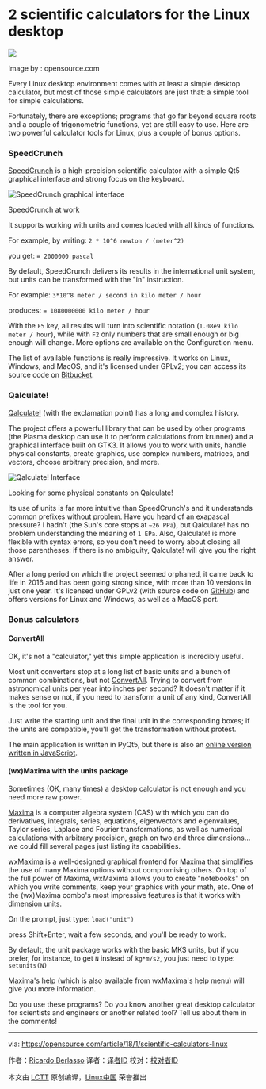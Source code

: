 2 scientific calculators for the Linux desktop
======

![](https://opensource.com/sites/default/files/styles/image-full-size/public/lead-images/osdc_OpenData_CityNumbers.png?itok=lC03ce76)

Image by : opensource.com

Every Linux desktop environment comes with at least a simple desktop calculator, but most of those simple calculators are just that: a simple tool for simple calculations.

Fortunately, there are exceptions; programs that go far beyond square roots and a couple of trigonometric functions, yet are still easy to use. Here are two powerful calculator tools for Linux, plus a couple of bonus options.

### SpeedCrunch

[SpeedCrunch][1] is a high-precision scientific calculator with a simple Qt5 graphical interface and strong focus on the keyboard.

![SpeedCrunch graphical interface][3]


SpeedCrunch at work

It supports working with units and comes loaded with all kinds of functions.

For example, by writing:
`2 * 10^6 newton / (meter^2)`

you get:
`= 2000000 pascal`

By default, SpeedCrunch delivers its results in the international unit system, but units can be transformed with the "in" instruction.

For example:
`3*10^8 meter / second in kilo meter / hour`

produces:
`= 1080000000 kilo meter / hour`

With the `F5` key, all results will turn into scientific notation (`1.08e9 kilo meter / hour`), while with `F2` only numbers that are small enough or big enough will change. More options are available on the Configuration menu.

The list of available functions is really impressive. It works on Linux, Windows, and MacOS, and it's licensed under GPLv2; you can access its source code on [Bitbucket][4].

### Qalculate!

[Qalculate!][5] (with the exclamation point) has a long and complex history.

The project offers a powerful library that can be used by other programs (the Plasma desktop can use it to perform calculations from krunner) and a graphical interface built on GTK3. It allows you to work with units, handle physical constants, create graphics, use complex numbers, matrices, and vectors, choose arbitrary precision, and more.


![Qalculate! Interface][7]


Looking for some physical constants on Qalculate!

Its use of units is far more intuitive than SpeedCrunch's and it understands common prefixes without problem. Have you heard of an exapascal pressure? I hadn't (the Sun's core stops at `~26 PPa`), but Qalculate! has no problem understanding the meaning of `1 EPa`. Also, Qalculate! is more flexible with syntax errors, so you don't need to worry about closing all those parentheses: if there is no ambiguity, Qalculate! will give you the right answer.

After a long period on which the project seemed orphaned, it came back to life in 2016 and has been going strong since, with more than 10 versions in just one year. It's licensed under GPLv2 (with source code on [GitHub][8]) and offers versions for Linux and Windows, as well as a MacOS port.

### Bonus calculators

#### ConvertAll

OK, it's not a "calculator," yet this simple application is incredibly useful.

Most unit converters stop at a long list of basic units and a bunch of common combinations, but not [ConvertAll][9]. Trying to convert from astronomical units per year into inches per second? It doesn't matter if it makes sense or not, if you need to transform a unit of any kind, ConvertAll is the tool for you.

Just write the starting unit and the final unit in the corresponding boxes; if the units are compatible, you'll get the transformation without protest.

The main application is written in PyQt5, but there is also an [online version written in JavaScript][10].

#### (wx)Maxima with the units package

Sometimes (OK, many times) a desktop calculator is not enough and you need more raw power.

[Maxima][11] is a computer algebra system (CAS) with which you can do derivatives, integrals, series, equations, eigenvectors and eigenvalues, Taylor series, Laplace and Fourier transformations, as well as numerical calculations with arbitrary precision, graph on two and three dimensions… we could fill several pages just listing its capabilities.

[wxMaxima][12] is a well-designed graphical frontend for Maxima that simplifies the use of many Maxima options without compromising others. On top of the full power of Maxima, wxMaxima allows you to create "notebooks" on which you write comments, keep your graphics with your math, etc. One of the (wx)Maxima combo's most impressive features is that it works with dimension units.

On the prompt, just type:
`load("unit")`

press Shift+Enter, wait a few seconds, and you'll be ready to work.

By default, the unit package works with the basic MKS units, but if you prefer, for instance, to get `N` instead of `kg*m/s2`, you just need to type:
`setunits(N)`

Maxima's help (which is also available from wxMaxima's help menu) will give you more information.

Do you use these programs? Do you know another great desktop calculator for scientists and engineers or another related tool? Tell us about them in the comments!

--------------------------------------------------------------------------------

via: https://opensource.com/article/18/1/scientific-calculators-linux

作者：[Ricardo Berlasso][a]
译者：[译者ID](https://github.com/译者ID)
校对：[校对者ID](https://github.com/校对者ID)

本文由 [LCTT](https://github.com/LCTT/TranslateProject) 原创编译，[Linux中国](https://linux.cn/) 荣誉推出

[a]:https://opensource.com/users/rgb-es
[1]:http://speedcrunch.org/index.html
[2]:/file/382511
[3]:https://opensource.com/sites/default/files/u128651/speedcrunch.png (SpeedCrunch graphical interface)
[4]:https://bitbucket.org/heldercorreia/speedcrunch
[5]:https://qalculate.github.io/
[6]:/file/382506
[7]:https://opensource.com/sites/default/files/u128651/qalculate-600.png (Qalculate! Interface)
[8]:https://github.com/Qalculate
[9]:http://convertall.bellz.org/
[10]:http://convertall.bellz.org/js/
[11]:http://maxima.sourceforge.net/
[12]:https://andrejv.github.io/wxmaxima/
